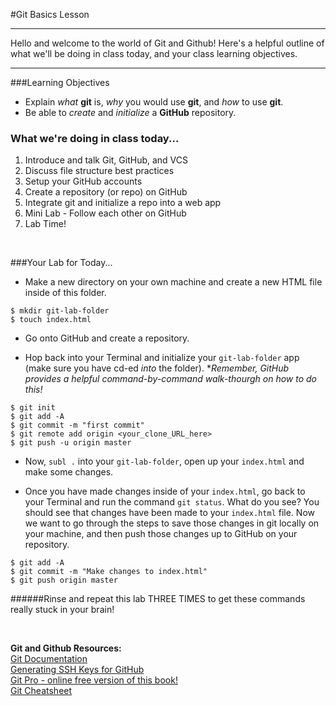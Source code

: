 #Git Basics Lesson

***
Hello and welcome to the world of Git and Github! Here's a helpful outline of what we'll be doing in class today, and your class learning objectives.
***



###Learning Objectives
* Explain *what* **git** is, *why* you would use **git**, and *how* to use **git**.
* Be able to *create* and *initialize* a **GitHub** repository.




### What we're doing in class today...
1. Introduce and talk Git, GitHub, and VCS
2. Discuss file structure best practices
2. Setup your GitHub accounts
3. Create a repository (or repo) on GitHub
4. Integrate git and initialize a repo into a web app 
5. Mini Lab - Follow each other on GitHub
6. Lab Time!
<br>


###Your Lab for Today...
*  Make a new directory on your own machine and create a new HTML file inside of this folder.

```
$ mkdir git-lab-folder
$ touch index.html

```
* Go onto GitHub and create a repository.



* Hop back into your Terminal and initialize your ```git-lab-folder``` app (make sure you have cd-ed *into* the folder). **Remember, GitHub provides a helpful command-by-command walk-thourgh on how to do this!*

```
$ git init
$ git add -A
$ git commit -m "first commit"
$ git remote add origin <your_clone_URL_here>
$ git push -u origin master

```
*  Now, ```subl .``` into your ```git-lab-folder```, open up your ```index.html``` and make some changes.

* Once you have made changes inside of your ```index.html```, go back to your Terminal and run the command ```git status```. What do you see? You should see that changes have been made to your ```index.html``` file. Now we want to go through the steps to save those changes in git locally on your machine, and then push those changes up to GitHub on your repository.

```
$ git add -A
$ git commit -m "Make changes to index.html"
$ git push origin master

```
######Rinse and repeat this lab THREE TIMES to get these commands really stuck in your brain!


<br>

**Git and Github Resources:** 
<br> [Git Documentation](http://git-scm.com/doc)
<br>[Generating SSH Keys for GitHub](https://help.github.com/articles/generating-ssh-keys)
<br>[Git Pro - online free version of this book!](http://git-scm.com/book)
<br>[Git Cheatsheet](https://training.github.com/kit/downloads/github-git-cheat-sheet.pdf)






